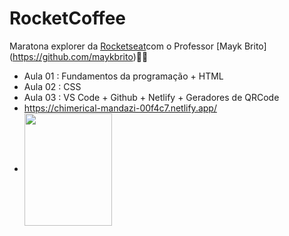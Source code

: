 # RocketCoffee
Maratona explorer da [Rocketseat](https://github.com/Rocketseat)com o Professor [Mayk Brito] (https://github.com/maykbrito)👩‍💻
- Aula 01 : Fundamentos  da programação + HTML
- Aula 02 : CSS 
- Aula 03 : VS Code + Github + Netlify + Geradores de QRCode
- https://chimerical-mandazi-00f4c7.netlify.app/
- <img align="center" height="180" width="140" src="https://user-images.githubusercontent.com/105497299/184254524-21517599-1324-4224-b7e6-7dc807fa9588.png" />
